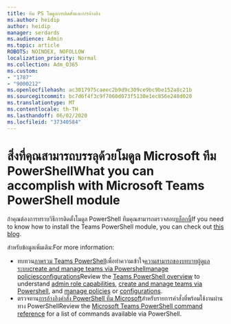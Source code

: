 ```yaml
---
title: ทีม PS โมดูลการติดตั้งและการอ้างอิง
ms.author: heidip
author: heidip
manager: serdards
ms.audience: Admin
ms.topic: article
ROBOTS: NOINDEX, NOFOLLOW
localization_priority: Normal
ms.collection: Adm_O365
ms.custom:
- "1787"
- "9000212"
ms.openlocfilehash: ac3017975caeec2b9d9c309ce9bc9be152a8c21b
ms.sourcegitcommit: bc7d6f4f3c9f7060d073f5130e1ec856e248d020
ms.translationtype: MT
ms.contentlocale: th-TH
ms.lasthandoff: 06/02/2020
ms.locfileid: "37340584"
---
```

# <a name="what-you-can-accomplish-with-microsoft-teams-powershell-module"></a><span data-ttu-id="57720-102">สิ่งที่คุณสามารถบรรลุด้วยโมดูล Microsoft ทีม PowerShell</span><span class="sxs-lookup"><span data-stu-id="57720-102">What you can accomplish with Microsoft Teams PowerShell module</span></span>

<span data-ttu-id="57720-103">ถ้าคุณต้องการทราบวิธีการติดตั้งโมดูล PowerShell ทีมคุณสามารถตรวจสอบ[บล็อกนี้](https://blogs.technet.microsoft.com/skypehybridguy/2017/11/07/microsoft-teams-powershell-support/)</span><span class="sxs-lookup"><span data-stu-id="57720-103">If you need to know how to install the Teams PowerShell module, you can check out [this blog](https://blogs.technet.microsoft.com/skypehybridguy/2017/11/07/microsoft-teams-powershell-support/).</span></span>

<span data-ttu-id="57720-104">สําหรับข้อมูลเพิ่มเติม:</span><span class="sxs-lookup"><span data-stu-id="57720-104">For more information:</span></span>

- <span data-ttu-id="57720-105">ทบทวน[ภาพรวม Teams PowerShell](https://docs.microsoft.com/MicrosoftTeams/teams-powershell-overview)เพื่อทําความเข้าใจ[ความสามารถของบทบาทผู้ดูแลระบบ](https://docs.microsoft.com/MicrosoftTeams/using-admin-roles)[create and manage teams via Powershell](https://docs.microsoft.com/MicrosoftTeams/teams-powershell-overview#creating-and-managing-teams-via-powershell)[manage policies](https://docs.microsoft.com/MicrosoftTeams/teams-powershell-overview#managing-policies-via-powershell)[configurations](https://docs.microsoft.com/MicrosoftTeams/teams-powershell-overview#managing-configurations-via-powershell)</span><span class="sxs-lookup"><span data-stu-id="57720-105">Review the [Teams PowerShell overview](https://docs.microsoft.com/MicrosoftTeams/teams-powershell-overview) to understand [admin role capabilities](https://docs.microsoft.com/MicrosoftTeams/using-admin-roles), [create and manage teams via Powershell](https://docs.microsoft.com/MicrosoftTeams/teams-powershell-overview#creating-and-managing-teams-via-powershell), and [manage policies](https://docs.microsoft.com/MicrosoftTeams/teams-powershell-overview#managing-policies-via-powershell) or [configurations](https://docs.microsoft.com/MicrosoftTeams/teams-powershell-overview#managing-configurations-via-powershell).</span></span> 
- <span data-ttu-id="57720-106">ตรวจทาน[การอ้างอิงคําสั่ง PowerShell ทีม Microsoft](https://docs.microsoft.com/powershell/module/teams/?view=teams-ps)สําหรับรายการคําสั่งที่พร้อมใช้งานผ่านทาง PowerShell</span><span class="sxs-lookup"><span data-stu-id="57720-106">Review the [Microsoft Teams PowerShell command reference](https://docs.microsoft.com/powershell/module/teams/?view=teams-ps) for a list of commands available via PowerShell.</span></span> 
